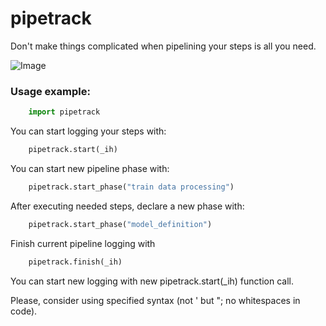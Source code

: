 # pipetrack
Don't make things complicated when pipelining your steps is all you need.

![Image](https://github.com/pipetrack/pipetrack/tree/master/pipetrack/frontend/trackboard.png)

### Usage example:
```python
    import pipetrack
```
You can start logging your steps with:
```python
    pipetrack.start(_ih)
```
You can start new pipeline phase with:
```python
    pipetrack.start_phase("train data processing")
```
After executing needed steps, declare a new phase with:
```python
    pipetrack.start_phase("model_definition")
```
Finish current pipeline logging with
```python
    pipetrack.finish(_ih)
```
You can start new logging with new pipetrack.start(_ih) function call.

Please, consider using specified syntax (not ' but "; no whitespaces in code).
